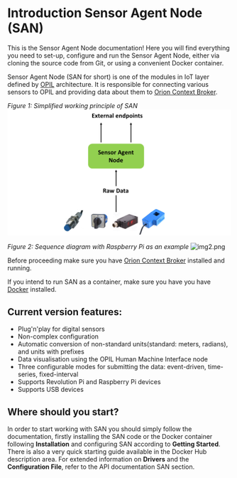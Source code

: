 # Introduction Sensor Agent Node (SAN)

This is the Sensor Agent Node documentation! Here you will find everything you need to set-up,
configure and run the Sensor Agent Node, either via cloning the source code from Git, or using a convenient Docker container.

Sensor Agent Node (SAN for short) is one of the modules in IoT layer defined by [OPIL](http://project.l4ms.eu/OPIL-Documentation) architecture. It is responsible for connecting various sensors to OPIL and providing data about them to [Orion Context Broker](https://fiware-orion.readthedocs.io/en/master).

*Figure 1: Simplified working principle of SAN*
![img1.png](./img/img1.png)

*Figure 2: Sequence diagram with Raspberry Pi as an example*
![img2.png](./img/img2.png)

Before proceeding make sure you have [Orion Context Broker](https://fiware-orion.readthedocs.io/en/master) installed and running.

If you intend to run SAN as a container, make sure you have you have [Docker](https://docs.docker.com/install/linux/docker-ce/ubuntu/) installed.

## Current version features:

* Plug'n'play for digital sensors
* Non-complex configuration
* Automatic conversion of non-standard units(standard: meters, radians), and units with prefixes
* Data visualisation using the OPIL Human Machine Interface node
* Three configurable modes for submitting the data: event-driven, time-series, fixed-interval
* Supports Revolution Pi and Raspberry Pi devices
* Supports USB devices

## Where should you start?

In order to start working with SAN you should simply follow the documentation, firstly installing the SAN code or the Docker container following **Installation** and configuring SAN according to **Getting Started**. There is also a very quick starting guide available in the Docker Hub description area. For extended information on **Drivers** and the **Configuration File**, refer to the API documentation SAN section.

